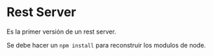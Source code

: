 # Rest Server

Es la primer versión de un rest server.

Se debe hacer un ```npm install``` para reconstruir los modulos de node.
